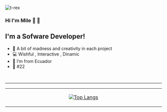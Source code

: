 ![t-rex](https://user-images.githubusercontent.com/62625293/186057667-cd4738a5-561c-41cb-bb30-b10db15e9e63.gif)

### Hi I'm Mile 👋 🍧

## I'm a Sofware Developer!
- 🌠 A bit of madness and creativity in each project 
- 💻 Wishful , Interactive , Dinamic
- 🌈 I’m from Ecuador
- 🌆 #22 


<br />

---
<table align="center"><tr><td align="center" width="9999">

[![Top Langs](https://github-readme-stats.vercel.app/api/top-langs/?username=milewid&theme=buefy&layout=compact)](https://github.com/anuraghazra/github-readme-stats)
</div>


  
